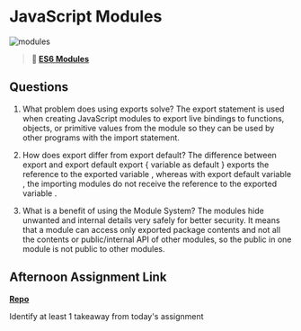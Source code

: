 # JavaScript Modules

![modules](https://bcw.blob.core.windows.net/public/img/1015719031845190)

> **📖 [ES6 Modules](https://codeworksacademy.com/fs-student-guide/resources/wk3/01-Modules)**

## Questions

1. What problem does using exports solve?
   The export statement is used when creating JavaScript modules to export live bindings to functions, objects, or primitive values from the module so they can be used by other programs with the import statement.

2. How does export differ from export default?
   The difference between export and export default
   export { variable as default } exports the reference to the exported variable , whereas with export default variable , the importing modules do not receive the reference to the exported variable .

3. What is a benefit of using the Module System?
   The modules hide unwanted and internal details very safely for better security. It means that a module can access only exported package contents and not all the contents or public/internal API of other modules, so the public in one module is not public to other modules.

## Afternoon Assignment Link

**[Repo](https://github.com/Avillegas419/<ASSIGNMENT_REPO>)**

Identify at least 1 takeaway from today's assignment
